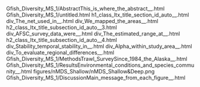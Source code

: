 Gfish_Diversity_MS_1/AbstractThis_is_where_the_abstract__.html
Gfish_Diversity_MS_1/untitled.html
h1_class_ltx_title_section_id_auto__.html
div_The_net_used_in__.html
div_We_mapped_the_areas__.html
h2_class_ltx_title_subsection_id_auto__3.html
div_AFSC_survey_data_were__.html
div_The_estimated_range_at__.html
h2_class_ltx_title_subsection_id_auto__4.html
div_Stability_temporal_stability_in__.html
div_Alpha_within_study_area__.html
div_To_evaluate_regional_differences__.html
Gfish_Diversity_MS_1/MethodsTrawl_SurveySince_1984_the_Alaska__.html
Gfish_Diversity_MS_1/ResultsEnvironmental_conditions_and_species_community__.html
figures/nMDS_Shallow/nMDS_Shallow&Deep.png
Gfish_Diversity_MS_1/DiscussionMain_message_from_each_figure__.html